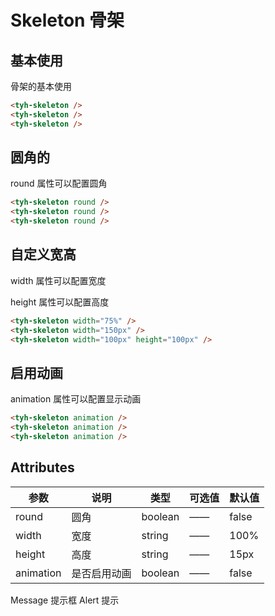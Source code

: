 # Skeleton 骨架

## 基本使用

骨架的基本使用

<tyh-skeleton />
<tyh-skeleton />
<tyh-skeleton />
    
```html
<tyh-skeleton />
<tyh-skeleton />
<tyh-skeleton />
```

## 圆角的

round 属性可以配置圆角

<tyh-skeleton round />
<tyh-skeleton round />
<tyh-skeleton round />

```html
<tyh-skeleton round />
<tyh-skeleton round />
<tyh-skeleton round />
```

## 自定义宽高

width 属性可以配置宽度

height 属性可以配置高度

<tyh-skeleton width="75%" />
<tyh-skeleton width="150px" />
<tyh-skeleton width="100px" height="100px" />

```html
<tyh-skeleton width="75%" />
<tyh-skeleton width="150px" />
<tyh-skeleton width="100px" height="100px" />
```

## 启用动画

animation 属性可以配置显示动画

<tyh-skeleton animation />
<tyh-skeleton animation />
<tyh-skeleton animation />

```html
<tyh-skeleton animation />
<tyh-skeleton animation />
<tyh-skeleton animation />
```

## Attributes

| 参数      | 说明         | 类型    | 可选值 | 默认值 |
| --------- | ------------ | ------- | ------ | ------ |
| round     | 圆角         | boolean | ——     | false  |
| width     | 宽度         | string  | ——     | 100%   |
| height    | 高度         | string  | ——     | 15px   |
| animation | 是否启用动画 | boolean | ——     | false  |

<tyh-turn-page style="margin: 50px 0">
  <tyh-turn-page-item direction="left" url="/component/message">
    Message 提示框
  </tyh-turn-page-item>
  <tyh-turn-page-item direction="right" url="/component/alert">
    Alert 提示
  </tyh-turn-page-item>
</tyh-turn-page>
